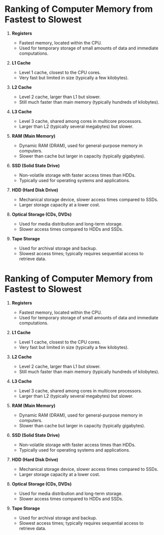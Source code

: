 # Ranking of Computer Memory from Fastest to Slowest

1. **Registers**
   - Fastest memory, located within the CPU.
   - Used for temporary storage of small amounts of data and immediate computations.

2. **L1 Cache**
   - Level 1 cache, closest to the CPU cores.
   - Very fast but limited in size (typically a few kilobytes).

3. **L2 Cache**
   - Level 2 cache, larger than L1 but slower.
   - Still much faster than main memory (typically hundreds of kilobytes).

4. **L3 Cache**
   - Level 3 cache, shared among cores in multicore processors.
   - Larger than L2 (typically several megabytes) but slower.

5. **RAM (Main Memory)**
   - Dynamic RAM (DRAM), used for general-purpose memory in computers.
   - Slower than cache but larger in capacity (typically gigabytes).

6. **SSD (Solid State Drive)**
   - Non-volatile storage with faster access times than HDDs.
   - Typically used for operating systems and applications.

7. **HDD (Hard Disk Drive)**
   - Mechanical storage device, slower access times compared to SSDs.
   - Larger storage capacity at a lower cost.

8. **Optical Storage (CDs, DVDs)**
   - Used for media distribution and long-term storage.
   - Slower access times compared to HDDs and SSDs.

9. **Tape Storage**
   - Used for archival storage and backup.
   - Slowest access times; typically requires sequential access to retrieve data.



# Ranking of Computer Memory from Fastest to Slowest

1. **Registers**
   - Fastest memory, located within the CPU.
   - Used for temporary storage of small amounts of data and immediate computations.

2. **L1 Cache**
   - Level 1 cache, closest to the CPU cores.
   - Very fast but limited in size (typically a few kilobytes).

3. **L2 Cache**
   - Level 2 cache, larger than L1 but slower.
   - Still much faster than main memory (typically hundreds of kilobytes).

4. **L3 Cache**
   - Level 3 cache, shared among cores in multicore processors.
   - Larger than L2 (typically several megabytes) but slower.

5. **RAM (Main Memory)**
   - Dynamic RAM (DRAM), used for general-purpose memory in computers.
   - Slower than cache but larger in capacity (typically gigabytes).

6. **SSD (Solid State Drive)**
   - Non-volatile storage with faster access times than HDDs.
   - Typically used for operating systems and applications.

7. **HDD (Hard Disk Drive)**
   - Mechanical storage device, slower access times compared to SSDs.
   - Larger storage capacity at a lower cost.

8. **Optical Storage (CDs, DVDs)**
   - Used for media distribution and long-term storage.
   - Slower access times compared to HDDs and SSDs.

9. **Tape Storage**
   - Used for archival storage and backup.
   - Slowest access times; typically requires sequential access to retrieve data.
